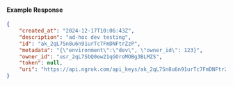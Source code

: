 <!-- Code generated for API Clients. DO NOT EDIT. -->

#### Example Response

```json
{
	"created_at": "2024-12-17T10:06:43Z",
	"description": "ad-hoc dev testing",
	"id": "ak_2qL7Sn8u6n91urTc7FmDNFtrZzP",
	"metadata": "{\"environment\":\"dev\", \"owner_id\": 123}",
	"owner_id": "usr_2qL7SbQ0ew21qGOroMOBg3BLMZS",
	"token": null,
	"uri": "https://api.ngrok.com/api_keys/ak_2qL7Sn8u6n91urTc7FmDNFtrZzP"
}
```
